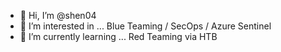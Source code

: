 - 👋 Hi, I’m @shen04
- 👀 I’m interested in ... Blue Teaming / SecOps / Azure Sentinel
- 🌱 I’m currently learning ... Red Teaming via HTB

<!---
shen04/shen04 is a ✨ special ✨ repository because its `README.md` (this file) appears on your GitHub profile.
You can click the Preview link to take a look at your changes.
--->
